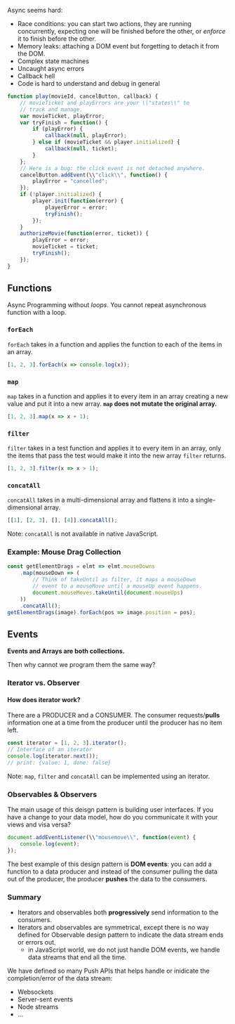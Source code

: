 Async seems hard:
* Race conditions: you can start two actions, they are running concurrently, expecting one will be finished before the other, or *enforce* it to finish before the other.
* Memory leaks: attaching a DOM event but forgetting to detach it from the DOM.
* Complex state machines
* Uncaught async errors
* Callback hell
* Code is hard to understand and debug in general
```javascript
function play(movieId, cancelButton, callback) {
    // movieTicket and playErrors are your \\"states\\" to
    // track and manage.
    var movieTicket, playError;
    var tryFinish = function() {
        if (playError) {
            callback(null, playError);
        } else if (movieTicket && player.initialized) {
            callback(null, ticket);
        }
    };
    // Here is a bug: the click event is not detached anywhere.
    cancelButton.addEvent(\\"click\\", function() {
        playError = "cancelled";
    });
    if (!player.initialized) {
        player.init(function(error) {
            playerError = error;
            tryFinish();
        });
    }
    authorizeMovie(function(error, ticket)) {
        playError = error;
        movieTicket = ticket;
        tryFinish();
    });
}
```
## Functions

Async Programming without *loops*. You cannot repeat asynchronous function with a loop.

### `forEach`
`forEach` takes in a function and applies the function to each of the items in an array.
```javascript
[1, 2, 3].forEach(x => console.log(x));
```
### `map`
`map` takes in a function and applies it to every item in an array creating a new value and put it into a new array. **`map` does not mutate the original array.**
```javascript
[1, 2, 3].map(x => x + 1);
```
### `filter`
`filter` takes in a test function and applies it to every item in an array, only the items that pass the test would make it into the new array `filter` returns.
```javascript
[1, 2, 3].filter(x => x > 1);
```
### `concatAll`
`concatAll` takes in a multi-dimensional array and flattens it into a single-dimensional array.
```javascript
[[1], [2, 3], [], [4]].concatAll();
```
Note: `concatAll` is not available in native JavaScript.
### Example: Mouse Drag Collection
```javascript
const getElementDrags = elmt => elmt.mouseDowns
    .map(mouseDown => (
        // Think of takeUntil as filter, it maps a mouseDown
        // event to a mouseMove until a mouseUp event happens.
        document.mouseMoves.takeUntil(document.mouseUps)
    ))
    .concatAll();
getElementDrags(image).forEach(pos => image.position = pos);
```
## Events
**Events and Arrays are both collections.**

Then why cannot we program them the same way?
### Iterator vs. Observer
#### How does iterator work?
There are a PRODUCER and a CONSUMER. The consumer requests/**pulls** information one at a time from the producer until the producer has no item left.
```javascript
const iterator = [1, 2, 3].iterator();
// Interface of an iterator
console.log(iterator.next());
// print: {value: 1, done: false}
```
Note: `map`, `filter` and `concatAll` can be implemented using an iterator.
### Observables & Observers
The main usage of this deisgn pattern is building user interfaces. If you have a change to your data model, how do you communicate it with your views and visa versa?
```javascript
document.addEventListener(\\"mousemove\\", function(event) {
    console.log(event);
});
```
The best example of this design pattern is **DOM events**: you can add a function to a data producer and instead of the consumer pulling the data out of the producer, the producer **pushes** the data to the consumers.
### Summary
* Iterators and observables both **progressively** send information to the consumers.
* Iterators and observables are symmetrical, except there is no way defined for Observable design pattern to indicate the data stream ends or errors out.
  * in JavaScript world, we do not just handle DOM events, we handle data streams that end all the time.

We have defined so many Push APIs that helps handle or inidicate the completion/error of the data stream:
* Websockets
* Server-sent events
* Node streams
* ...